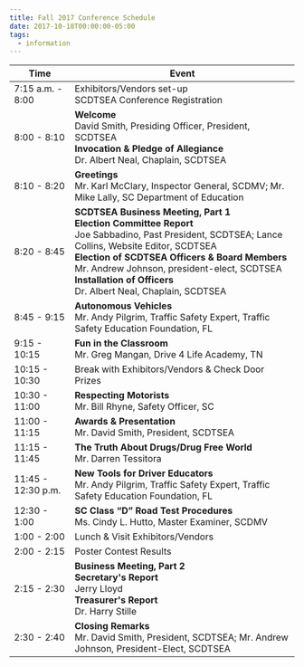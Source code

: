```yaml
---
title: Fall 2017 Conference Schedule
date: 2017-10-18T00:00:00-05:00
tags:
  - information
---
```

|Time|Event|
|----|-----|
|7:15 a.m. - 8:00|Exhibitors/Vendors set-up<br>SCDTSEA Conference Registration|
|8:00 - 8:10|**Welcome**<br>David Smith, Presiding Officer, President, SCDTSEA<br>**Invocation &amp; Pledge of Allegiance**<br>Dr. Albert Neal, Chaplain, SCDTSEA|
|8:10 - 8:20|**Greetings**<br>Mr. Karl McClary, Inspector General, SCDMV; Mr. Mike Lally, SC Department of Education|
|8:20 - 8:45|**SCDTSEA Business Meeting, Part 1**<br>**Election Committee Report**<br>Joe Sabbadino, Past President, SCDTSEA; Lance Collins, Website Editor, SCDTSEA<br>**Election of SCDTSEA Officers &amp; Board Members**<br>Mr. Andrew Johnson, president-elect, SCDTSEA<br>**Installation of Officers**<br>Dr. Albert Neal, Chaplain, SCDTSEA|
|8:45 - 9:15|**Autonomous Vehicles**<br>Mr. Andy Pilgrim, Traffic Safety Expert, Traffic Safety Education Foundation, FL|
|9:15 - 10:15|**Fun in the Classroom**<br>Mr. Greg Mangan, Drive 4 Life Academy, TN|
|10:15 - 10:30|Break with Exhibitors/Vendors & Check Door Prizes|
|10:30 - 11:00|**Respecting Motorists**<br>Mr. Bill Rhyne, Safety Officer, SC|
|11:00 - 11:15|**Awards &amp; Presentation**<br>Mr. David Smith, President, SCDTSEA|
|11:15 - 11:45|**The Truth About Drugs/Drug Free World**<br> Mr. Darren Tessitora|
|11:45 - 12:30 p.m.|**New Tools for Driver Educators**<br>Mr. Andy Pilgrim, Traffic Safety Expert, Traffic Safety Education Foundation, FL|
|12:30 - 1:00|**SC Class &ldquo;D&rdquo; Road Test Procedures**<br>Ms. Cindy L. Hutto, Master Examiner, SCDMV|
|1:00 - 2:00|Lunch &amp; Visit Exhibitors/Vendors|
|2:00 - 2:15|Poster Contest Results|
|2:15 - 2:30|**Business Meeting, Part 2**<br>**Secretary's Report**<br>Jerry Lloyd<br>**Treasurer's Report**<br>Dr. Harry Stille|
|2:30 - 2:40|**Closing Remarks**<br>Mr. David Smith, President, SCDTSEA; Mr. Andrew Johnson, President-Elect, SCDTSEA|
